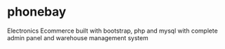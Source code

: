 # phonebay

Electronics Ecommerce built with bootstrap, php and mysql with complete admin panel and warehouse management system
